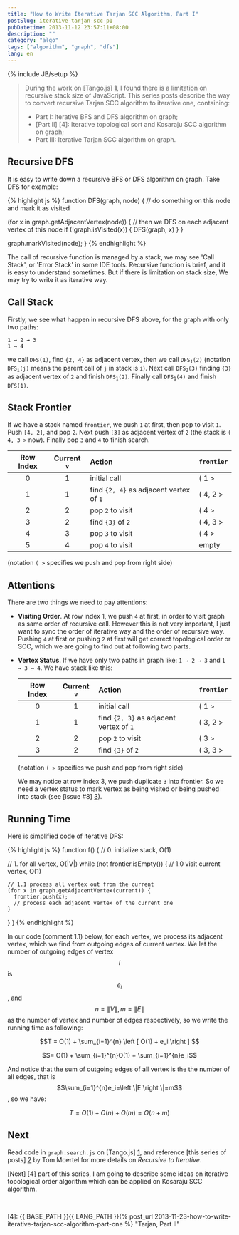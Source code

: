 ```yaml
---
title: "How to Write Iterative Tarjan SCC Algorithm, Part I"
postSlug: iterative-tarjan-scc-p1
pubDatetime: 2013-11-12 23:57:11+08:00
description: ""
category: "algo"
tags: ["algorithm", "graph", "dfs"]
lang: en
---
```


{% include JB/setup %}

> During the work on [Tango.js] [1], I found there is a limitation on recursive stack size of JavaScript. This series posts describe the way to convert recursive Tarjan SCC algorithm to iterative one, containing:
>
> - Part I: Iterative BFS and DFS algorithm on graph;
> - [Part II] [4]: Iterative topological sort and Kosaraju SCC algorithm on graph;
> - Part III: Iterative Tarjan SCC algorithm on graph.

<!--more-->

<a name="pi">
</a>

## Recursive DFS

It is easy to write down a recursive BFS or DFS algorithm on graph. Take DFS for example:

{% highlight js %}
function DFS(graph, node) {
// do something on this node and mark it as visited

(for x in graph.getAdjacentVertex(node)) {
// then we DFS on each adjacent vertex of this node
if (!graph.isVisited(x)) {
DFS(graph, x)
}
}

graph.markVisited(node);
}
{% endhighlight %}

The call of recursive function is managed by a stack, we may see 'Call Stack', or 'Error Stack' in some IDE tools. Recursive function is brief, and it is easy to understand sometimes. But if there is limitation on stack size, We may try to write it as iterative way.

## Call Stack

Firstly, we see what happen in recursive DFS above, for the graph with only two paths:

    1 → 2 → 3
    1 → 4

we call `DFS(1)`, find `{2, 4}` as adjacent vertex, then we call <code>DFS<sub>1</sub>(2)</code> (notation <code>DFS<sub>i</sub>(j)</code> means the parent call of `j` in stack is `i`). Next call <code>DFS<sub>2</sub>(3)</code> finding `{3}` as adjacent vertex of `2` and finish <code>DFS<sub>1</sub>(2)</code>. Finally call <code>DFS<sub>1</sub>(4)</code> and finish `DFS(1)`.

## Stack Frontier

If we have a stack named `frontier`, we push `1` at first, then pop to visit `1`. Push `[4, 2]`, and pop `2`. Next push `[3]` as adjacent vertex of `2` (the stack is `( 4, 3 >` now). Finally pop `3` and `4` to finish search.

| Row Index | Current `v` | Action                                  | `frontier` |
| :-------: | :---------: | :-------------------------------------- | :--------- |
|     0     |      1      | initial call                            | ( 1 >      |
|     1     |      1      | find `{2, 4}` as adjacent vertex of `1` | ( 4, 2 >   |
|     2     |      2      | pop `2` to visit                        | ( 4 >      |
|     3     |      2      | find `{3}` of `2`                       | ( 4, 3 >   |
|     4     |      3      | pop `3` to visit                        | ( 4 >      |
|     5     |      4      | pop `4` to visit                        | empty      |

(notation `( >` specifies we push and pop from right side)

## Attentions

There are two things we need to pay attentions:

- **Visiting Order**. At row index 1, we push `4` at first, in order to visit graph as same order of recursive call. However this is not very important, I just want to sync the order of iterative way and the order of recursive way. Pushing `4` at first or pushing `2` at first will get correct topological order or SCC, which we are going to find out at following two parts.
- **Vertex Status**. If we have only two paths in graph like: `1 → 2 → 3` and `1 → 3 → 4`. We have stack like this:

  | Row Index | Current `v` | Action                                  | `frontier` |
  | :-------: | :---------: | :-------------------------------------- | :--------- |
  |     0     |      1      | initial call                            | ( 1 >      |
  |     1     |      1      | find `{2, 3}` as adjacent vertex of `1` | ( 3, 2 >   |
  |     2     |      2      | pop `2` to visit                        | ( 3 >      |
  |     3     |      2      | find `{3}` of `2`                       | ( 3, 3 >   |

  (notation `( >` specifies we push and pop from right side)

  We may notice at row index 3, we push duplicate `3` into frontier. So we need a vertex status to mark vertex as being visited or being pushed into stack (see [issue #8] [3]).

## Running Time

Here is simplified code of iterative DFS:

{% highlight js %}
function f() {
// 0. initialize stack, O(1)

// 1. for all vertex, O(|V|)
while (not frontier.isEmpty()) {
// 1.0 visit current vertex, O(1)

    // 1.1 process all vertex out from the current
    (for x in graph.getAdjacentVertex(current)) {
      frontier.push(x);
      // process each adjacent vertex of the current one
    }

}
}
{% endhighlight %}

In our code (comment 1.1) below, for each vertex, we process its adjacent vertex,
which we find from outgoing edges of current vertex.
We let the number of outgoing edges of vertex $$i$$ is $$e_i$$,
and $$n=\|V\|, m=\|E\|$$ as the number of vertex and number of edges respectively, so we write the running time as following:

$$T = O(1) + \sum_{i=1}^{n} \left [ O(1) + e_i \right ] $$

$$= O(1) + \sum_{i=1}^{n}O(1) + \sum_{i=1}^{n}e_i$$

And notice that the sum of outgoing edges of all vertex is the the number of all edges, that is $$\sum_{i=1}^{n}e_i=\left \|E \right \|=m$$, so we have:

$$T=O(1)+O(n)+O(m)=O(n+m)$$

## Next

Read code in `graph.search.js` on [Tango.js] [1], and reference [this series of posts] [2] by Tom Moertel for more details on _Recursive to Iterative_.

[Next] [4] part of this series, I am going to describe some ideas on iterative topological order algorithm which can be applied on Kosaraju SCC algorithm.

<br />

[1]: https://github.com/scozv/tango "Tango.js"
[2]: http://blog.moertel.com/posts/2013-05-11-recursive-to-iterative.html "Recursive to Iterative by Tom Moertel"
[3]: https://github.com/scozv/algo-js/issues/8 "Issue 8"

[4]: {{ BASE_PATH }}{{ LANG_PATH }}{% post_url 2013-11-23-how-to-write-iterative-tarjan-scc-algorithm-part-one %} "Tarjan, Part II"

